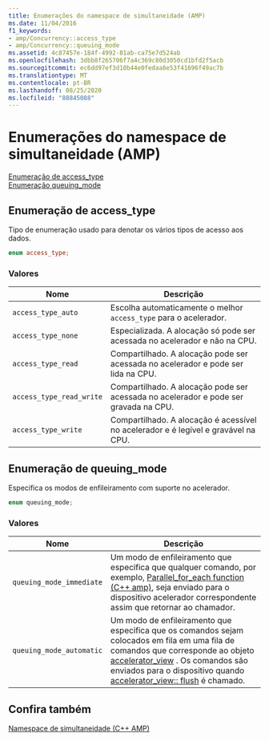 ```yaml
---
title: Enumerações do namespace de simultaneidade (AMP)
ms.date: 11/04/2016
f1_keywords:
- amp/Concurrency::access_type
- amp/Concurrency::queuing_mode
ms.assetid: 4c87457e-184f-4992-81ab-ca75e7d524ab
ms.openlocfilehash: 3dbb8f265706f7a4c369c80d3050cd1bfd2f5acb
ms.sourcegitcommit: ec6dd97ef3d10b44e0fedaa8e53f41696f49ac7b
ms.translationtype: MT
ms.contentlocale: pt-BR
ms.lasthandoff: 08/25/2020
ms.locfileid: "88845088"
---
```

# <a name="concurrency-namespace-enums-amp"></a>Enumerações do namespace de simultaneidade (AMP)

[Enumeração de access_type](#access_type)\
[Enumeração queuing_mode](#queuing_mode)

## <a name="access_type-enumeration"></a><a name="access_type"></a> Enumeração de access_type

Tipo de enumeração usado para denotar os vários tipos de acesso aos dados.

```cpp
enum access_type;
```

### <a name="values"></a>Valores

|Nome|Descrição|
|----------|-----------------|
|`access_type_auto`|Escolha automaticamente o melhor `access_type` para o acelerador.|
|`access_type_none`|Especializada. A alocação só pode ser acessada no acelerador e não na CPU.|
|`access_type_read`|Compartilhado. A alocação pode ser acessada no acelerador e pode ser lida na CPU.|
|`access_type_read_write`|Compartilhado. A alocação pode ser acessada no acelerador e pode ser gravada na CPU.|
|`access_type_write`|Compartilhado. A alocação é acessível no acelerador e é legível e gravável na CPU.|

## <a name="queuing_mode-enumeration"></a><a name="queuing_mode"></a> Enumeração de queuing_mode

Especifica os modos de enfileiramento com suporte no acelerador.

```cpp
enum queuing_mode;
```

### <a name="values"></a>Valores

|Nome|Descrição|
|----------|-----------------|
|`queuing_mode_immediate`|Um modo de enfileiramento que especifica que qualquer comando, por exemplo, [Parallel_for_each function (C++ amp)](concurrency-namespace-functions-amp.md#parallel_for_each), seja enviado para o dispositivo acelerador correspondente assim que retornar ao chamador.|
|`queuing_mode_automatic`|Um modo de enfileiramento que especifica que os comandos sejam colocados em fila em uma fila de comandos que corresponde ao objeto [accelerator_view](accelerator-view-class.md) . Os comandos são enviados para o dispositivo quando [accelerator_view:: flush](accelerator-view-class.md#flush) é chamado.|

## <a name="see-also"></a>Confira também

[Namespace de simultaneidade (C++ AMP)](concurrency-namespace-cpp-amp.md)
